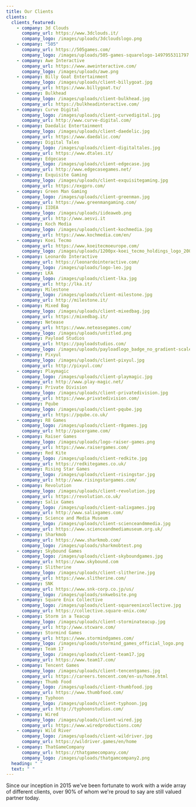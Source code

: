 ```yaml
---
title: Our Clients
clients:
  clients_featured:
    - company: 3d Clouds
      company_url: https://www.3dclouds.it/
      company_logo: /images/uploads/3dcloudslogo.png
    - company: "505"
      company_url: https://505games.com/
      company_logo: /images/uploads/505-games-squarelogo-1497955311797.png
    - company: Awe Interactive
      company_url: https://www.aweinteractive.com/
      company_logo: /images/uploads/awe.png
    - company: Billy Goat Entertainment
      company_logo: /images/uploads/client-billygoat.jpg
      company_url: https://www.billygoat.tv/
    - company: Bulkhead
      company_logo: /images/uploads/client-bulkhead.jpg
      company_url: https://bulkheadinteractive.com/
    - company: Curve Digital
      company_logo: /images/uploads/client-curvedigital.jpg
      company_url: http://www.curve-digital.com/
    - company: Daedalic Entertainment
      company_logo: /images/uploads/client-daedelic.jpg
      company_url: https://www.daedalic.com/
    - company: Digital Tales
      company_logo: /images/uploads/client-digitaltales.jpg
      company_url: https://www.dtales.it/
    - company: Edgecase
      company_logo: /images/uploads/client-edgecase.jpg
      company_url: http://www.edgecasegames.net/
    - company: Exquisite Gaming
      company_logo: /images/uploads/client-exquisitegaming.jpg
      company_url: https://exgpro.com/
    - company: Green Man Gaming
      company_logo: /images/uploads/client-greenman.jpg
      company_url: https://www.greenmangaming.com/
    - company: IIDEA
      company_logo: /images/uploads/iideaweb.png
      company_url: http://www.aesvi.it
    - company: Koch Media
      company_logo: /images/uploads/client-kochmedia.jpg
      company_url: https://www.kochmedia.com/en/
    - company: Koei Tecmo
      company_url: https://www.koeitecmoeurope.com/
      company_logo: /images/uploads/1200px-koei_tecmo_holdings_logo_20090401.svg.png
    - company: Leonardo Interactive
      company_url: https://leonardointeractive.com/
      company_logo: /images/uploads/logo-leo.jpg
    - company: LKA
      company_logo: /images/uploads/client-lka.jpg
      company_url: http://lka.it/
    - company: Milestone
      company_logo: /images/uploads/client-milestone.jpg
      company_url: http://milestone.it/
    - company: Mixed Bag
      company_logo: /images/uploads/client-mixedbag.jpg
      company_url: https://mixedbag.it/
    - company: Netease
      company_url: https://www.neteasegames.com/
      company_logo: /images/uploads/untitled.png
    - company: Payload Studios
      company_url: https://payloadstudios.com/
      company_logo: /images/uploads/payloadlogo_badge_no_gradient-scaled.png
    - company: Pixyul
      company_logo: /images/uploads/client-pixyul.jpg
      company_url: http://pixyul.com/
    - company: Playmagic
      company_logo: /images/uploads/client-playmagic.jpg
      company_url: http://www.play-magic.net/
    - company: Private Division
      company_logo: /images/uploads/client-privatedivision.jpg
      company_url: https://www.privatedivision.com/
    - company: Pqube
      company_logo: /images/uploads/client-pqube.jpg
      company_url: https://pqube.co.uk/
    - company: R8 Games
      company_logo: /images/uploads/client-r8games.jpg
      company_url: http://pacergame.com/
    - company: Raiser Games
      company_logo: /images/uploads/logo-raiser-games.png
      company_url: https://www.raisergames.com/
    - company: Red Kite
      company_logo: /images/uploads/client-redkite.jpg
      company_url: https://redkitegames.co.uk/
    - company: Rising Star Games
      company_logo: /images/uploads/client-risingstar.jpg
      company_url: http://www.risingstargames.com/
    - company: Revolution
      company_logo: /images/uploads/client-revolution.jpg
      company_url: https://revolution.co.uk/
    - company: Salix Games
      company_logo: /images/uploads/client-salixgames.jpg
      company_url: http://www.salixgames.com/
    - company: Science and Media Museum
      company_logo: /images/uploads/client-scienceandmmedia.jpg
      company_url: https://www.scienceandmediamuseum.org.uk/
    - company: Sharkmob
      company_url: https://www.sharkmob.com/
      company_logo: /images/uploads/sharkmobtest.png
    - company: Skybound Games
      company_logo: /images/uploads/client-skyboundgames.jpg
      company_url: https://www.skybound.com
    - company: Slitherine
      company_logo: /images/uploads/client-slitherine.jpg
      company_url: https://www.slitherine.com/
    - company: SNK
      company_url: https://www.snk-corp.co.jp/us/
      company_logo: /images/uploads/snkwebsite.png
    - company: Square Enix Collective
      company_logo: /images/uploads/client-squareenixcollective.jpg
      company_url: https://collective.square-enix.com/
    - company: Storm in a Teacup
      company_logo: /images/uploads/client-storminateacup.jpg
      company_url: http://www.stcware.com/
    - company: Stormind Games
      company_url: https://www.stormindgames.com/
      company_logo: /images/uploads/stormind_games_official_logo.png
    - company: Team 17
      company_logo: /images/uploads/client-team17.jpg
      company_url: https://www.team17.com/
    - company: Tencent Games
      company_logo: /images/uploads/client-tencentgames.jpg
      company_url: https://careers.tencent.com/en-us/home.html
    - company: Thumb Food
      company_logo: /images/uploads/client-thumbfood.jpg
      company_url: https://www.thumbfood.com/
    - company: Typhoon
      company_logo: /images/uploads/client-typhoon.jpg
      company_url: http://typhoonstudios.com/
    - company: Wired
      company_logo: /images/uploads/client-wired.jpg
      company_url: https://www.wiredproductions.com/
    - company: Wild River
      company_logo: /images/uploads/client-wildriver.jpg
      company_url: https://wildriver.games/en/home
    - company: ThatGameCompany
      company_url: https://thatgamecompany.com/
      company_logo: /images/uploads/thatgamcompany2.png
  heading: " "
  text: " "
---
```

Since our inception in 2015 we've been fortunate to work with a wide array of different clients, over 90% of whom we're proud to say are still valued partner today.

